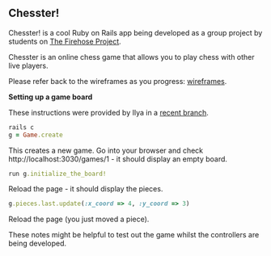 Chesster!
---------
Chesster! is a cool Ruby on Rails app being developed as a group project by students on [The Firehose Project](http://www.thefirehoseproject.com).

Chesster is an online chess game that allows you to play chess with other live players. 

Please refer back to the wireframes as you progress: [wireframes](https://raw.githubusercontent.com/theFirehoseProject/chess/master/data/wireframes.pdf).

**Setting up a game board**

These instructions were provided by Ilya in a [recent branch](https://github.com/theFirehoseProject/chess/pull/6).

```ruby
rails c
g = Game.create
```

 This creates a new game. Go into your browser and check http://localhost:3030/games/1 - it should display an empty board.

```ruby
run g.initialize_the_board!
```

Reload the page - it should display the pieces.

```ruby
g.pieces.last.update(:x_coord => 4, :y_coord => 3)
```

Reload the page (you just moved a piece).

These notes might be helpful to test out the game whilst the controllers are being developed. 
